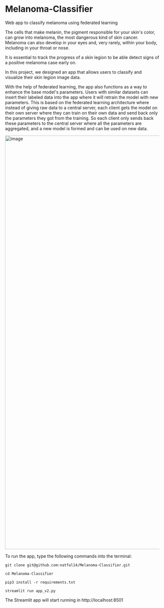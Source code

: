 # Melanoma-Classifier
Web app to classify melanoma using federated learning

The cells that make melanin, the pigment responsible for your skin's color, can grow into melanoma, the most dangerous kind of skin cancer. Melanoma can also develop in your eyes and, very rarely, within your body, including in your throat or nose.

It is essential to track the progress of a skin legion to be able detect signs of a positive melanoma case early on.

In this project, we designed an app that allows users to classify and visualize their skin legion image data.

With the help of federated learning, the app also functions as a way to enhance the base model's parameters. Users with similar datasets can insert their labeled data into the app where it will retrain the model with new parameters. This is based on the federated learning architecture where instead of giving raw data to a central server, each client gets the model on their own server where they can train on their own data and send back only the parameters they got from the training. So each client only sends back these parameters to the central server where all the parameters are aggregated, and a new model is formed and can be used on new data.



<img width="1348" alt="image" src="https://user-images.githubusercontent.com/24277311/181752034-0b81d46a-5a4d-4adb-ae98-7a81ff5852d4.png">


To run the app, type the following commands into the terminal:


`git clone git@github.com:natfal14/Melanoma-Classifier.git`

`cd Melanoma-Classifier`

`pip3 install -r requirements.txt`

`streamlit run app_v2.py`


The Streamlit app will start running in http://localhost:8501
